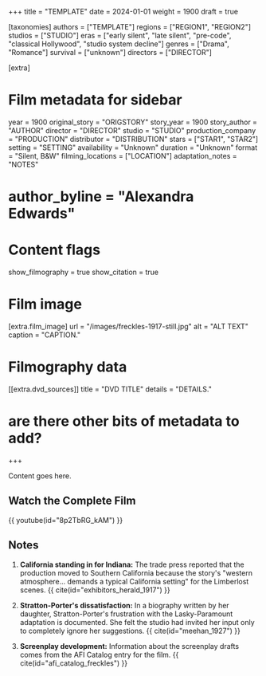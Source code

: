 +++
title = "TEMPLATE"
date = 2024-01-01
weight = 1900
draft = true

[taxonomies]
authors = ["TEMPLATE"]
regions = ["REGION1", "REGION2"]
studios = ["STUDIO"]
eras = ["early silent", "late silent", "pre-code", "classical Hollywood", "studio system decline"]
genres = ["Drama", "Romance"]
survival = ["unknown"]
directors = ["DIRECTOR"]

[extra]
# Film metadata for sidebar
year = 1900
original_story = "ORIGSTORY"
story_year = 1900
story_author = "AUTHOR"
director = "DIRECTOR"
studio = "STUDIO"
production_company = "PRODUCTION"
distributor = "DISTRIBUTION"
stars = ["STAR1", "STAR2"]
setting = "SETTING"
availability = "Unknown"
duration = "Unknown"
format = "Silent, B&W"
filming_locations = ["LOCATION"]
adaptation_notes = "NOTES"
# author_byline = "Alexandra Edwards"

# Content flags
show_filmography = true
show_citation = true

# Film image
[extra.film_image]
url = "/images/freckles-1917-still.jpg"
alt = "ALT TEXT"
caption = "CAPTION."

# Filmography data
[[extra.dvd_sources]]
title = "DVD TITLE"
details = "DETAILS."

# are there other bits of metadata to add?
+++

Content goes here.

## Watch the Complete Film

{{ youtube(id="8p2TbRG_kAM") }}

## Notes

1. **California standing in for Indiana:** The trade press reported that the production moved to Southern California because the story's "western atmosphere... demands a typical California setting" for the Limberlost scenes. {{ cite(id="exhibitors_herald_1917") }} 

2. **Stratton-Porter's dissatisfaction:** In a biography written by her daughter, Stratton-Porter's frustration with the Lasky-Paramount adaptation is documented. She felt the studio had invited her input only to completely ignore her suggestions. {{ cite(id="meehan_1927") }} 

3. **Screenplay development:** Information about the screenplay drafts comes from the AFI Catalog entry for the film. {{ cite(id="afi_catalog_freckles") }} 